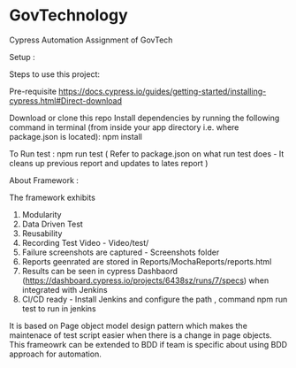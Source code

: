 # GovTechnology
Cypress Automation Assignment of GovTech

Setup :

Steps to use this project:

Pre-requisite 
https://docs.cypress.io/guides/getting-started/installing-cypress.html#Direct-download

Download or clone this repo
Install dependencies by running the following command in terminal (from inside your app directory i.e. where package.json is located): 
npm install

To Run test :
npm run test ( Refer to package.json on what run test does - It cleans up previous report and updates to lates report )

About Framework :

The framework exhibits 
1. Modularity  
2. Data Driven Test
3. Reusability 
4. Recording Test Video - Video/test/
5. Failure screenshots are captured - Screenshots folder
6. Reports geenrated are stored in Reports/MochaReports/reports.html 
7. Results can be seen in cypress Dashbaord (https://dashboard.cypress.io/projects/6438sz/runs/7/specs) when integrated with Jenkins
8. CI/CD ready - Install Jenkins and configure the path , command npm run test to run in jenkins


It is based on Page object model design pattern which makes the maintenace of test script easier when there is a change in page objects.
This frameowrk can be extended to BDD if team is specific about using BDD approach for automation. 

